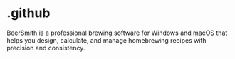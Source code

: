 # .github
BeerSmith is a professional brewing software for Windows and macOS that helps you design, calculate, and manage homebrewing recipes with precision and consistency.
